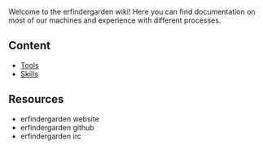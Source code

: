 <!-- TITLE: erfindergarden wiki -->
<!-- SUBTITLE: where the erfinders document their garden -->

Welcome to the erfindergarden wiki! Here you can find documentation on most of our machines and experience with different processes.

## Content

- [Tools](/tools)
- [Skills](/skills)

## Resources

- erfindergarden website
- erfindergarden github
- erfindergarden irc

